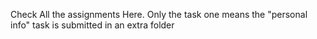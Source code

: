 Check All the assignments Here. Only the task one means the "personal info" task is submitted in an extra folder

